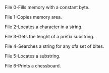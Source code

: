 File 0-Fills memory with a constant byte.

File 1-Copies memory area.

File 2-Locates a character in a string.

File 3-Gets the lenght of a prefix substring.

File 4-Searches a string for any ofa set of bites.

File 5-Locates a substring.

File 6-Prints a chessboard.


